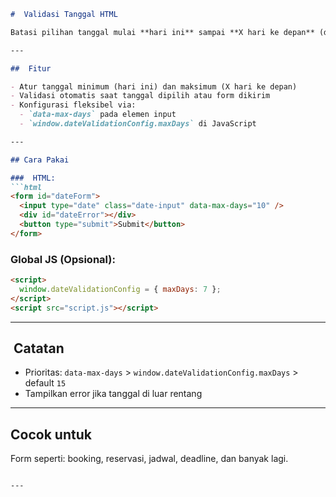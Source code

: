 ```markdown
# ​ Validasi Tanggal HTML

Batasi pilihan tanggal mulai **hari ini** sampai **X hari ke depan** (default: 15).

---

##  Fitur

- Atur tanggal minimum (hari ini) dan maksimum (X hari ke depan)  
- Validasi otomatis saat tanggal dipilih atau form dikirim  
- Konfigurasi fleksibel via:
  - `data-max-days` pada elemen input
  - `window.dateValidationConfig.maxDays` di JavaScript

---

## Cara Pakai

###  HTML:
```html
<form id="dateForm">
  <input type="date" class="date-input" data-max-days="10" />
  <div id="dateError"></div>
  <button type="submit">Submit</button>
</form>
```

###  Global JS (Opsional):
```html
<script>
  window.dateValidationConfig = { maxDays: 7 };
</script>
<script src="script.js"></script>
```

---

## ​ Catatan

- Prioritas: `data-max-days` > `window.dateValidationConfig.maxDays` > default `15`  
- Tampilkan error jika tanggal di luar rentang

---

##  Cocok untuk

Form seperti: booking, reservasi, jadwal, deadline, dan banyak lagi.
```

---
